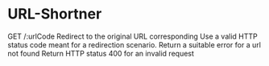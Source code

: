 # URL-Shortner
GET /:urlCode
Redirect to the original URL corresponding
Use a valid HTTP status code meant for a redirection scenario.
Return a suitable error for a url not found
Return HTTP status 400 for an invalid request